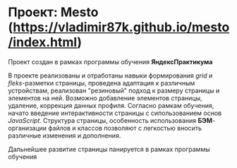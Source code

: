 # Проект: Mesto (https://vladimir87k.github.io/mesto/index.html)

Проект создан в рамках программы обучения __ЯндексПрактикума__

В проекте реализованы и отработаны навыки формирования _grid_ и _fleks_-разметки страницы, 
проведена адаптация к различным устройствам, реализован "резиновый" подход к размеру страницы и элементов на ней. Возможно добавление элементов страницы, удаление, коррекция данных профиля.
Согласно рамкам обучения, начато введение интерактивности страницы с сипользованием основ _JavaScript_. 
Структура страницы, особенность использования __БЭМ__-организации файлов и классов позволяют с легкостью вносить различные изменения и дополнения.

Дальнейшее развитие страницы панируется в рамках программы обучения
